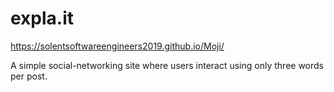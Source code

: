 # expla.it

https://solentsoftwareengineers2019.github.io/Moji/

A simple social-networking site where users interact using only three words per post.
